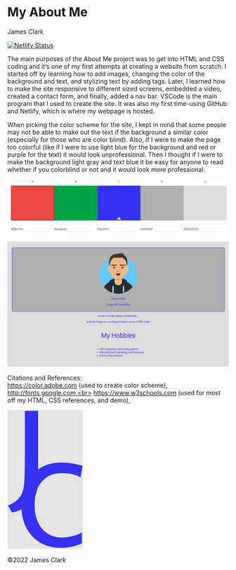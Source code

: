 # My About Me

James Clark

[![Netlify Status](https://api.netlify.com/api/v1/badges/ca3cc302-efff-4934-a9c1-13012576e6fc/deploy-status)](https://app.netlify.com/sites/about-me-jclark01/deploys) 

The main purposes of the About Me project was to get into HTML and CSS coding and it’s one of my first attempts at creating a website from scratch. I started off by learning how to add images, changing the color of the background and text, and stylizing text by adding tags. Later, I learned how to make the site responsive to different sized screens, embedded a video, created a contact form, and finally, added a nav bar. VSCode is the main program that I used to create the site. It was also my first time-using GitHub and Netlify, which is where my webpage is hosted.

When picking the color scheme for the site, I kept in mind that some people may not be able to make out the text if the background a similar color (especially for those who are color blind). Also, if I were to make the page too colorful (like if I were to use light blue for the background and red or purple for the text) it would look unprofessional. Then I thought if I were to make the background light gray and text blue it be easy for anyone to read whether if you colorblind or not and it would look more professional.

![Color Schume used for webpage](img/color-scheme.jpg)

![Webpage with color scheme](img/page-with-color-scheme.jpg)

Citations and References:<br>
https://color.adobe.com (used to create color scheme),<br> 
http://fonts.google.com,<br>
https://www.w3schools.com (used for most off my HTML, CSS references, and demo), 

![Logo](img/jc-logo.svg)

©2022 James Clark